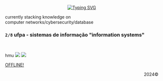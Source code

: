 <p align="center">
  <a href="https://git.io/typing-svg">
    <img src="https://readme-typing-svg.herokuapp.com?font=Ubuntu&weight=500&size=35&letterSpacing=&duration=1000&pause=2000&color=F0F0F0&background=69FF0000&center=true&vCenter=true&multiline=true&random=true&width=70&height=70&lines=%5Bas%5D" alt="Typing SVG" />
  </a>
</p>
currently stacking knowledge on<br> computer networks/cybersecurity/database

### `2/8` ufpa - sistemas de informação "information systems"
<br> 

 hmu [![](https://img.shields.io/badge/-0079F9?logo=linkedin)](https://www.linkedin.com/in/taiyo-ferreira/)   [![](https://img.shields.io/badge/-0029A5?logo=discord)](https://discord.com/channels/@ty.ou/)

[OFFLINE!](https://open.spotify.com/intl-pt/album/3STQHyw2nOlIbb1FSgPse8?si=_cNyrqpcQdWcN78RLCBMBA)
<p align="right">
 2024©
</p>
